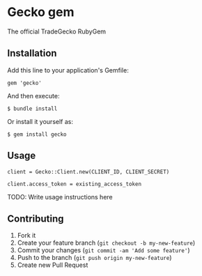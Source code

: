 # Gecko gem
The official TradeGecko RubyGem

## Installation

Add this line to your application's Gemfile:

    gem 'gecko'

And then execute:

    $ bundle install

Or install it yourself as:

    $ gem install gecko

## Usage

`client = Gecko::Client.new(CLIENT_ID, CLIENT_SECRET)`

`client.access_token = existing_access_token`

TODO: Write usage instructions here

## Contributing

1. Fork it
2. Create your feature branch (`git checkout -b my-new-feature`)
3. Commit your changes (`git commit -am 'Add some feature'`)
4. Push to the branch (`git push origin my-new-feature`)
5. Create new Pull Request
